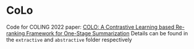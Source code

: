 # CoLo
Code for COLING 2022 paper: [COLO: A Contrastive Learning based Re-ranking Framework for One-Stage Summarization](https://arxiv.org/pdf/2209.14569v1.pdf)
Details can be found in the  `extractive` and `abstractive` folder respectively
